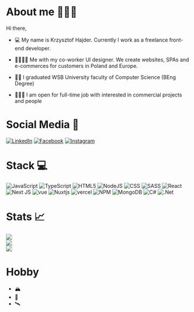 # About me 🙋🏽‍♂️

Hi there,
- 💻  My name is Krzysztof Hajder. Currently I work as a freelance front-end developer.

- 🫱🏽‍🫲🏻 Me with my co-worker UI designer. We create websites, SPAs and e-commerces for customers in Poland and Europe. 

- 👨‍🎓 I graduated WSB University faculty of Computer Science (BEng Degree) 

- 👨🏽‍💻 I am open for full-time job with interested in commercial projects and people

# Social Media 📱 

[![LinkedIn](https://img.shields.io/badge/LinkedIn-%230077B5.svg?logo=linkedin&logoColor=white)](https://www.linkedin.com/in/krzysztofhajder) 
[![Facebook](https://img.shields.io/badge/Facebook-%231877F2.svg?logo=Facebook&logoColor=white)](https://www.facebook.com/hajzeer/) 
[![Instagram](https://img.shields.io/badge/Instagram-%23E4405F.svg?logo=Instagram&logoColor=white)](https://www.instagram.com/krzysiuhajder/) 

# Stack 💻 

![JavaScript](https://img.shields.io/badge/javascript-%23323330.svg?style=for-the-badge&logo=javascript&logoColor=%23F7DF1E) 
![TypeScript](https://img.shields.io/badge/typescript-%23007ACC.svg?style=for-the-badge&logo=typescript&logoColor=white) 
![HTML5](https://img.shields.io/badge/html5-%23E34F26.svg?style=for-the-badge&logo=html5&logoColor=white) 
![NodeJS](https://img.shields.io/badge/node.js-6DA55F?style=for-the-badge&logo=node.js&logoColor=white) 
![CSS](https://img.shields.io/badge/CSS3-1572B6?style=for-the-badge&logo=css3&logoColor=white)
![SASS](https://img.shields.io/badge/Sass-CC6699?style=for-the-badge&logo=sass&logoColor=white)
![React](https://img.shields.io/badge/React-20232A?style=for-the-badge&logo=react&logoColor=61DAFB)
![Next JS](https://img.shields.io/badge/Next-black?style=for-the-badge&logo=next.js&logoColor=white)
![vue](https://img.shields.io/badge/Vue.js-35495E?style=for-the-badge&logo=vue.js&logoColor=4FC08D)
![Nuxtjs](https://img.shields.io/badge/Nuxt-002E3B?style=for-the-badge&logo=nuxtdotjs&logoColor=#00DC82)
![vercel](https://img.shields.io/badge/Vercel-000000?style=for-the-badge&logo=vercel&logoColor=white)
![NPM](https://img.shields.io/badge/NPM-%23000000.svg?style=for-the-badge&logo=npm&logoColor=white) 
![MongoDB](https://img.shields.io/badge/MongoDB-%234ea94b.svg?style=for-the-badge&logo=mongodb&logoColor=white)
![C#](https://img.shields.io/badge/c%23-%23239120.svg?style=for-the-badge&logo=c-sharp&logoColor=white) 
![.Net](https://img.shields.io/badge/.NET-5C2D91?style=for-the-badge&logo=.net&logoColor=white) 

# Stats 📈
![](https://github-readme-stats.vercel.app/api?username=hajzeer&theme=dark&hide_border=true&include_all_commits=true&count_private=true)<br/>
![](https://github-readme-streak-stats.herokuapp.com/?user=hajzeer&theme=dark&hide_border=true)<br/>
![](https://github-readme-stats.vercel.app/api/top-langs/?username=hajzeer&theme=dark&hide_border=true&include_all_commits=true&count_private=true&layout=compact)

# Hobby

- 🏔️ 
- 🏀
- 🛰️

<!--
**hajzeer/hajzeer** is a ✨ _special_ ✨ repository because its `README.md` (this file) appears on your GitHub profile.

Here are some ideas to get you started:

- 🔭 I’m currently working on ...
- 🌱 I’m currently learning ...
- 👯 I’m looking to collaborate on ...
- 🤔 I’m looking for help with ...
- 💬 Ask me about ...
- 📫 How to reach me: ...
- 😄 Pronouns: ...
- ⚡ Fun fact: ...
-->
